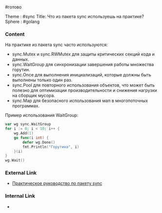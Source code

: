 #готово 

Theme : #sync
Title: Что из пакета sync используешь на практике?
Sphere : #golang

### Content

На практике из пакета sync часто используются:
- sync.Mutex и sync.RWMutex для защиты критических секций кода и данных.
- sync.WaitGroup для синхронизации завершения работы множества горутин.
- sync.Once для выполнения инициализаций, которые должны быть выполнены только один раз.
- sync.Pool для повторного использования объектов, что может быть полезно для оптимизации производительности и снижения нагрузки на сборщик мусора.
- sync.Map для безопасного использования мап в многопоточных программах.

Пример использования WaitGroup:

```go
var wg sync.WaitGroup
for i := 0; i < 10; i++ {
    wg.Add(1)
    go func(i int) {
        defer wg.Done()
        fmt.Println("Горутина", i)
    }(i)
}
wg.Wait()
```

### External Link

- [Практическое руководство по пакету sync](https://golangbot.com/mutex/)

### Internal Link

- 